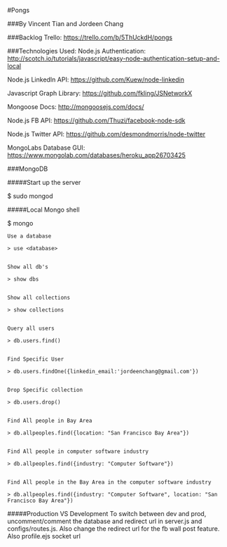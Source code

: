 #Pongs

###By Vincent Tian and Jordeen Chang

###Backlog
Trello: https://trello.com/b/5ThUckdH/pongs

###Technologies Used:
Node.js Authentication:
http://scotch.io/tutorials/javascript/easy-node-authentication-setup-and-local

Node.js LinkedIn API:
https://github.com/Kuew/node-linkedin

Javascript Graph Library:
https://github.com/fkling/JSNetworkX

Mongoose Docs:
http://mongoosejs.com/docs/

Node.js FB API:
https://github.com/Thuzi/facebook-node-sdk

Node.js Twitter API:
https://github.com/desmondmorris/node-twitter

MongoLabs Database GUI:
https://www.mongolab.com/databases/heroku_app26703425

###MongoDB


#####Start up the server

$ sudo mongod

#####Local Mongo shell

$ mongo


	Use a database

	> use <database>


	Show all db's

	> show dbs


	Show all collections

	> show collections


	Query all users

	> db.users.find()


	Find Specific User

	> db.users.findOne({linkedin_email:'jordeenchang@gmail.com'})


	Drop Specific collection

	> db.users.drop()


	Find All people in Bay Area

	> db.allpeoples.find({location: "San Francisco Bay Area"})


	Find All people in computer software industry

	> db.allpeoples.find({industry: "Computer Software"})


	Find All people in the Bay Area in the computer software industry

	> db.allpeoples.find({industry: "Computer Software", location: "San Francisco Bay Area"})

#####Production VS Development
To switch between dev and prod, uncomment/comment the database and redirect url in server.js and configs/routes.js. 
Also change the redirect url for the fb wall post feature. 
Also profile.ejs socket url
